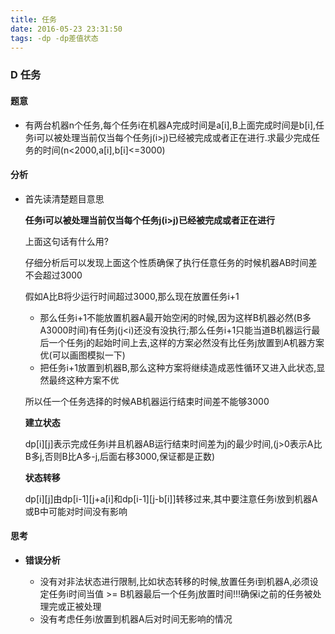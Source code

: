 ```yaml
---
title: 任务
date: 2016-05-23 23:31:50
tags: -dp -dp差值状态
---
```



### D 任务

#### 题意

-	有两台机器n个任务,每个任务i在机器A完成时间是a[i],B上面完成时间是b[i],任务i可以被处理当前仅当每个任务j(i>j)已经被完成或者正在进行.求最少完成任务的时间(n<2000,a[i],b[i]<=3000)


#### 分析

-	首先读清楚题目意思

	**任务i可以被处理当前仅当每个任务j(i>j)已经被完成或者正在进行**
	
	上面这句话有什么用?
	
	仔细分析后可以发现上面这个性质确保了执行任意任务的时候机器AB时间差不会超过3000
	
	假如A比B将少运行时间超过3000,那么现在放置任务i+1
	-	那么任务i+1不能放置机器A最开始空闲的时候,因为这样B机器必然(B多A3000时间)有任务j(j<i)还没有没执行;那么任务i+1只能当道B机器运行最后一个任务j的起始时间上去,这样的方案必然没有比任务j放置到A机器方案优(可以画图模拟一下)
	-	把任务i+1放置到机器B,那么这种方案将继续造成恶性循环又进入此状态,显然最终这种方案不优
	
	所以任一个任务选择的时候AB机器运行结束时间差不能够3000
	
	**建立状态**
	
	dp[i][j]表示完成任务i并且机器AB运行结束时间差为j的最少时间,(j>0表示A比B多j,否则B比A多-j,后面右移3000,保证都是正数)
	
	**状态转移**
	
	dp[i][j]由dp[i-1][j+a[i]和dp[i-1][j-b[i]]转移过来,其中要注意任务i放到机器A或B中可能对时间没有影响
	
#### 思考

-	**错误分析**
	
	-	没有对非法状态进行限制,比如状态转移的时候,放置任务i到机器A,必须设定任务i时间当值 >= B机器最后一个任务j放置时间!!!确保i之前的任务被处理完或正被处理
	-	没有考虑任务i放置到机器A后对时间无影响的情况
	

	
	